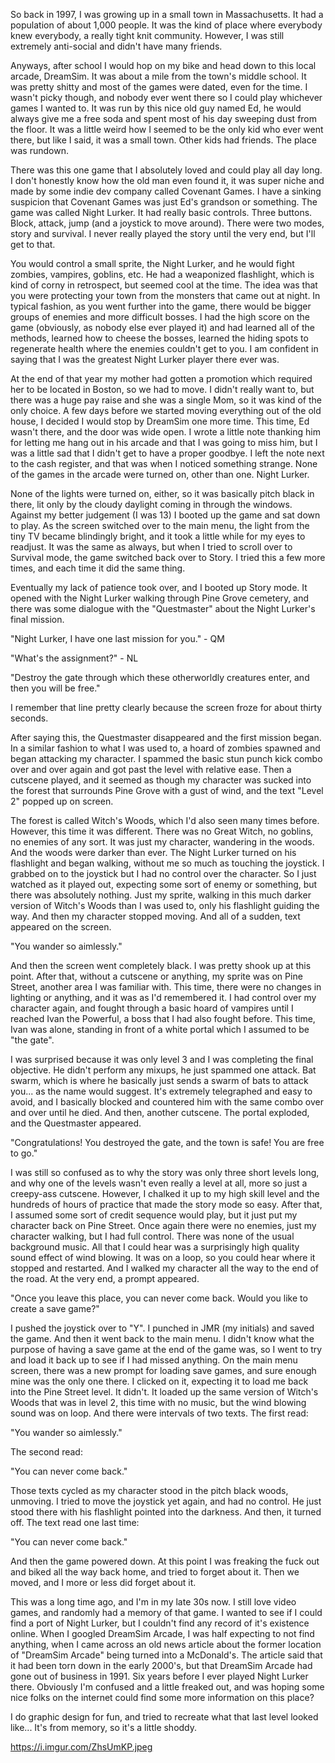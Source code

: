 So back in 1997, I was growing up in a small town in Massachusetts.  It had a population of about 1,000 people. It was the kind of place where everybody knew everybody, a really tight knit community. However, I was still extremely anti-social and didn't have many friends. 

Anyways, after school I would hop on my bike and head down to this local arcade, DreamSim. It was about a mile from the town's middle school. It was pretty shitty and most of the games were dated, even for the time. I wasn't picky though, and nobody ever went there so I could play whichever games I wanted to. It was run by this nice old guy named Ed, he would always give me a free soda and spent most of his day sweeping dust from the floor. It was a little weird how I seemed to be the only kid who ever went there, but like I said, it was a small town. Other kids had friends. The place was rundown.

There was this one game that I absolutely loved and could play all day long. I don't honestly know how the old man even found it, it was super niche and made by some indie dev company called Covenant Games. I have a sinking suspicion that Covenant Games was just Ed's grandson or something. The game was called Night Lurker. It had really basic controls. Three buttons. Block, attack, jump (and a joystick to move around). There were two modes, story and survival. I never really played the story until the very end, but I'll get to that. 

You would control a small sprite, the Night Lurker, and he would fight zombies, vampires, goblins, etc. He had a weaponized flashlight, which is kind of corny in retrospect, but seemed cool at the time. The idea was that you were protecting your town from the monsters that came out at night. In typical fashion, as you went further into the game, there would be bigger groups of enemies and more difficult bosses. I had the high score on the game (obviously, as nobody else ever played it) and had learned all of the methods, learned how to cheese the bosses, learned the hiding spots to regenerate health where the enemies couldn't get to you. I am confident in saying that I was the greatest Night Lurker player there ever was.

At the end of that year my mother had gotten a promotion which required her to be located in Boston, so we had to move. I didn't really want to, but there was a huge pay raise and she was a single Mom, so it was kind of the only choice. A few days before we started moving everything out of the old house, I decided I would stop by DreamSim one more time. This time, Ed wasn't there, and the door was wide open. I wrote a little note thanking him for letting me hang out in his arcade and that I was going to miss him, but I was a little sad that I didn't get to have a proper goodbye. I left the note next to the cash register, and that was when I noticed something strange. None of the games in the arcade were turned on, other than one. Night Lurker. 

None of the lights were turned on, either, so it was basically pitch black in there, lit only by the cloudy daylight coming in through the windows. Against my better judgement (I was 13) I booted up the game and sat down to play. As the screen switched over to the main menu, the light from the tiny TV became blindingly bright, and it took a little while for my eyes to readjust. It was the same as always, but when I tried to scroll over to Survival mode, the game switched back over to Story. I tried this a few more times, and each time it did the same thing.

Eventually my lack of patience took over, and I booted up Story mode. It opened with the Night Lurker walking through Pine Grove cemetery, and there was some dialogue with the "Questmaster" about the Night Lurker's final mission. 

"Night Lurker, I have one last mission for you." - QM

"What's the assignment?" - NL

"Destroy the gate through which these otherworldly creatures enter, and then you will be free." 

I remember that line pretty clearly because the screen froze for about thirty seconds.

After saying this, the Questmaster disappeared and the first mission began. In a similar fashion to what I was used to, a hoard of zombies spawned and began attacking my character. I spammed the basic stun punch kick combo over and over again and got past the level with relative ease. Then a cutscene played, and it seemed as though my character was sucked into the forest that surrounds Pine Grove with a gust of wind, and the text "Level 2" popped up on screen. 

The forest is called Witch's Woods, which I'd also seen many times before. However, this time it was different. There was no Great Witch, no goblins, no enemies of any sort. It was just my character, wandering in the woods. And the woods were darker than ever. The Night Lurker turned on his flashlight and began walking, without me so much as touching the joystick. I grabbed on to the joystick but I had no control over the character. So I just watched as it played out, expecting some sort of enemy or something, but there was absolutely nothing. Just my sprite, walking in this much darker version of Witch's Woods than I was used to, only his flashlight guiding the way. And then my character stopped moving. And all of a sudden, text appeared on the screen. 

"You wander so aimlessly." 

And then the screen went completely black. I was pretty shook up at this point. After that, without a cutscene or anything, my sprite was on Pine Street, another area I was familiar with. This time, there were no changes in lighting or anything, and it was as I'd remembered it. I had control over my character again, and fought through a basic hoard of vampires until I reached Ivan the Powerful, a boss that I had also fought before. This time, Ivan was alone, standing in front of a white portal which I assumed to be "the gate". 

I was surprised because it was only level 3 and I was completing the final objective. He didn't perform any mixups, he just spammed one attack. Bat swarm, which is where he basically just sends a swarm of bats to attack you... as the name would suggest. It's extremely telegraphed and easy to avoid, and I basically blocked and countered him with the same combo over and over until he died. And then, another cutscene. The portal exploded, and the Questmaster appeared. 

"Congratulations! You destroyed the gate, and the town is safe! You are free to go."

I was still so confused as to why the story was only three short levels long, and why one of the levels wasn't even really a level at all, more so just a creepy-ass cutscene. However, I chalked it up to my high skill level and the hundreds of hours of practice that made the story mode so easy. After that, I assumed some sort of credit sequence would play, but it just put my character back on Pine Street. Once again there were no enemies, just my character walking, but I had full control. There was none of the usual background music. All that I could hear was a surprisingly high quality sound effect of wind blowing. It was on a loop, so you could hear where it stopped and restarted. And I walked my character all the way to the end of the road. At the very end, a prompt appeared. 

"Once you leave this place, you can never come back. Would you like to create a save game?"

I pushed the joystick over to "Y". I punched in JMR (my initials) and saved the game. And then it went back to the main menu. I didn't know what the purpose of having a save game at the end of the game was, so I went to try and load it back up to see if I had missed anything. On the main menu screen, there was a new prompt for loading save games, and sure enough mine was the only one there. I clicked on it, expecting it to load me back into the Pine Street level. It didn't. It loaded up the same version of Witch's Woods that was in level 2, this time with no music, but the wind blowing sound was on loop. And there were intervals of two texts. The first read:

"You wander so aimlessly." 

The second read:

"You can never come back."

Those texts cycled as my character stood in the pitch black woods, unmoving. I tried to move the joystick yet again, and had no control. He just stood there with his flashlight pointed into the darkness. And then, it turned off. The text read one last time:

"You can never come back."

And then the game powered down. At this point I was freaking the fuck out and biked all the way back home, and tried to forget about it. Then we moved, and I more or less did forget about it.

This was a long time ago, and I'm in my late 30s now. I still love video games, and randomly had a memory of that game. I wanted to see if I could find a port of Night Lurker, but I couldn't find any record of it's existence online. When I googled DreamSim Arcade, I was half expecting to not find anything, when I came across an old news article about the former location of "DreamSim Arcade" being turned into a McDonald's. The article said that it had been torn down in the early 2000's, but that DreamSim Arcade had gone out of business in 1991. Six years before I ever played Night Lurker there. Obviously I'm confused and a little freaked out, and was hoping some nice folks on the internet could find some more information on this place?

I do graphic design for fun, and tried to recreate what that last level looked like... It's from memory, so it's a little shoddy. 

https://i.imgur.com/ZhsUmKP.jpeg